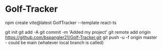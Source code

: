 # Golf-Tracker

npm create vite@latest GolfTracker --template react-ts

git init
git add -A
git commit -m 'Added my project'
git remote add origin https://github.com/bspangler21/Golf-Tracker.git
git push -u -f origin master
	- could be main (whatever local branch is called)